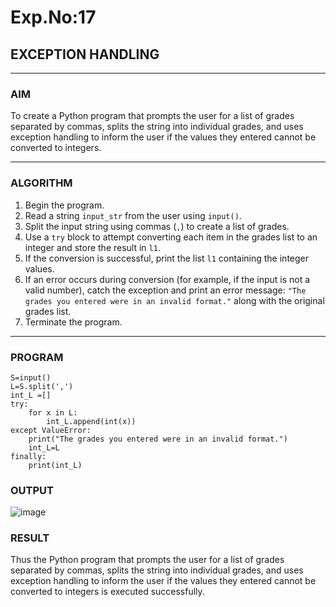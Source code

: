 # Exp.No:17  
## EXCEPTION HANDLING

---

### AIM  
To create a Python program that prompts the user for a list of grades separated by commas, splits the string into individual grades, and uses exception handling to inform the user if the values they entered cannot be converted to integers.

---

### ALGORITHM

1. Begin the program.  
2. Read a string `input_str` from the user using `input()`.  
3. Split the input string using commas (`,`) to create a list of grades.  
4. Use a `try` block to attempt converting each item in the grades list to an integer and store the result in `l1`.  
5. If the conversion is successful, print the list `l1` containing the integer values.  
6. If an error occurs during conversion (for example, if the input is not a valid number), catch the exception and print an error message: `"The grades you entered were in an invalid format."` along with the original grades list.  
7. Terminate the program.

---

### PROGRAM

```
S=input()
L=S.split(',')
int_L =[]
try:
    for x in L:
        int_L.append(int(x))
except ValueError:
    print("The grades you entered were in an invalid format.")
    int_L=L
finally:
    print(int_L)
```

### OUTPUT
![image](https://github.com/user-attachments/assets/a8c00f9b-cc6b-4961-99a4-09ef6f0e5862)

### RESULT
Thus the Python program that prompts the user for a list of grades separated by commas, splits the string into individual grades, and uses exception handling to inform the user if the values they entered cannot be converted to integers is executed successfully.

